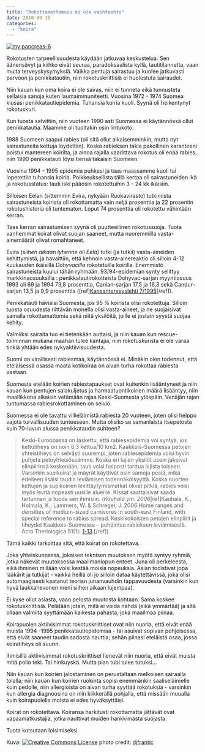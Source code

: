 ```yaml
---
title: "Rokottamattomuus ei ole vaihtoehto"
date: 2010-09-18
categories: 
  - "koira"
---
```


[![my pancreas-6](images/4497357489_a15621efda_m.jpg)](https://www.flickr.com/photos/38317930@N00/4497357489/ "my pancreas-6")

Rokotusten tarpeellisuudesta käydään jatkuvaa keskustelua. Sen äänensävyt ja kiihko eivät seuraa, paradoksaalista kyllä, tautitilannetta, vaan muita terveyskysymyksiä. Vaikka pentuja sairastuu ja kuolee jatkuvasti parvoon ja penikkatautiin, niin rokotuskriittisiä ei huolestuta sairaudet.

<!--more-->

Niin kauan kun oma koira ei ole sairas, niin ei tunneta eikä tunnusteta sellaisia sanoja kuten laumaimmuniteetti. Vuosina 1972 - 1974 Suomea kiusasi penikkatautiepidemia. Tuhansia koiria kuoli. Syynä oli heikentynyt rokotuskuri.

Kun tuosta selvittiin, niin vuoteen 1990 asti Suomessa ei käytännössä ollut penikkatautia. Maamme oli tuoltakin osin lintukoto.

1988 Suomeen saapui rabies (oli sitä ollut aikaisemminkin, mutta nyt sairastuneita kettuja löydettiin). Koska rabieksen takia pakollinen karanteeni poistui mantereen koirilta, ja ainoa rajalla vaadittava rokotus oli enää rabies, niin 1990 penikkatauti löysi tiensä takaisin Suomeen.

Vuosina 1994 - 1995 epidemia puhkesi ja taas maassamme kuoli tai lopetettiin tuhansia koiria. Poikkeuksellista tällä kertaa oli sairastuneiden ikä ja rokotusstatus: tauti iski pääosin rokotettuihin 3 - 24 kk ikäisiin. 

Silloisen Eelan (sittemmin Evira, nykyään Ruokavirasto) tutkimista sairastuneista koirista oli rokottamatta vain neljä prosenttia ja 22 prosentin rokotushistoria oli tuntematon. Loput 74 prosenttia oli rokotettu vähintään kerran.

Taas kerran sairastumisen syynä oli puutteellinen rokotussuoja. Tuota vanhemmat koirat olivat suojan saaneet, mutta nuoremmilla vasta-ainemäärät olivat romahtaneet.

Evira (_siihen aikaan lyhenne oli Eela_) tutki (ja tutkii) vasta-aineiden kehittymistä, ja havaittiin, että kehnoin vasta-ainereaktio oli silloin 4-12 kuukauden ikäisillä _Dohyvacilla_ rokotetuilla koirilla. Enemmistö sairastuneista kuului tähän ryhmään. 93/94-epidemian synty selittyy markkinaosuuksilla : penikkatautirokotteista Dohyvac-sarjan myyntiosuus 1993 oli 69 ja 1994 73,8 prosenttia, Canlan-sarjan 17,5 ja 16,3 sekä Candur-sarjan 13,5 ja 9,9 prosenttia (\[ref\][Kansanterveyslehti 7/1995](http://bit.ly/bOIQhm)\[/ref\]).

Penikkatauti häviäisi Suomesta, jos 95 % koirista olisi rokotettuja. Silloin tuosta osuudesta riittävän monella olisi vasta-aineet, ja ne suojaisivat samalla rokottamattomia sekä niitä yksilöitä, joille ei jostain syystä suojaa kehity.

Valmiiksi sairaita tuo ei tietenkään auttaisi, ja niin kauan kun rescue-toiminnan mukana maahan tulee kantajia, niin rokotuskurista ei ole varaa tinkiä yhtään edes nykyaktiivisuudesta.

Suomi on virallisesti rabiesmaa, käytännössä ei. Minäkin olen todennut, että eteläisessä osassa maata kotikoiraa on aivan turha rokottaa rabiesta vastaan.

Suomesta etelään koirien rabiestapaukset ovat kuitenkin lisääntyneet ja niin kauan kun pentujen salakuljetus ja harmaatuontikoirien määrä lisääntyy, niin maallikkona alkaisin vetämään rajaa Keski-Suomesta ylöspäin. Venäjän rajan tuntumassa rabiesrokottaminen on selviö.

Suomessa ei ole tavattu villieläimistä rabiesta 20 vuoteen, joten olisi helppo vajota turvallisuuden tunteeseen. Mutta olisiko se samanlaista itsepetosta kuin 70-luvun alussa penikkataudin suhteen?

> Keski-Euroopassa on laskettu, että rabiesepidemia voi syntyä, jos kettutiheys on noin 6.3 kettua/10 km2. Kaakkois-Suomessa petojen yhteistiheys on selvästi suurempi, joten rabiesepidemia voisi hyvin puhjeta petoyhteisössämme. Koska eri lajien yksilöt usein jakoivat elinpiirinsä keskenään, tauti voisi helposti tarttua lajista toiseen. Varsinkin supikoirat ja mäyrät käyttivät osin samoja pesiä, mikä edelleen lisäisi taudin leviämisen todennäköisyyttä. Koska nuorten kettujen ja supikoirien levittäytymismatkat olivat pitkiä, rabies voisi myös levitä nopeasti uusille alueille. Kissat saattaisivat saada tartunnan ja tuoda sen ihmisiin. (_Kauhala ym. 2006_\[ref\]Kauhala, K., Holmala, K., Lammers, W. & Schregel, J. 2006.Home ranges and densities of medium-sized carnivores in south-east Finland, with special reference to rabies spread. Keskikokoisten petojen elinpiirit ja tiheydet Kaakkois-Suomessa – pohdintaa rabieksen leviämisestä. Acta Theriologica 51(1): [1-13](http://www.rktl.fi/www/uploads/Selosteet/seloste_1_07.pdf).\[/ref\])

Tämä kaikki tarkoittaa sitä, että koirat on rokotettava.

Joka yhteiskunnassa, jokaisen teknisen muutoksen myötä syntyy ryhmiä, jotka näkevät muutoksessa maailmanlopun enteet. Juna oli perkeleestä, eikä ihminen millään voisi kestää moisia nopeuksia. Asian todistivat jopa lääkärit ja tutkijat - vaikka heillä oli jo silloin dataa käytettävissä, joka olisi automaagisesti kaatanut teorian junanvauhdin tappavuudesta (varsinkin kun hyvä laukkahevonen meni siihen aikaan lujempaa).

Ei kyse ollut asiasta, vaan pelosta muutosta kohtaan. Sama koskee rokotuskriittisiä. Pelätään jotain, mitä ei voida nähdä (eikä ymmärtää) ja sitä ollaan valmiita syyttämään kaikesta pahasta, joka maailmaa piinaa.

Koirapuolen aktiivisimmat rokotuskriittiset ovat niin nuoria, että eivät enää muista 1994 -1995 penikkatautiepidemiaa - tai asuivat sopivan pohjoisessa, että eivät saaneet taudin sadosta nauttia; sehän piinasi eteläistä osaa, jossa koiratiheys oli suurin.

Ihmisillä aktiivisimmat rokotuskriittiset lienevät niin nuoria, että eivät muista mitä polio teki. Tai hinkuyskä. Mutta pian tubi tulee tutuksi...

Niin kauan kun koirien jalostaminen on perustaltaan melkoisen sairaalla tolalla; niin kauan kun koirien ruokinta sopisi enemmänkin saaliseläimelle kuin pedolle, niin allergioista on aivan turha syyttää rokotuksia - varsinkin kun allergia diagnoosina on niin kiikkerällä pohjalla, että missään muualla kuin koirapuolella moista ei edes hyväksyttäisi.

Koirat on rokotettava. Koiransa harkitusti rokottamatta jättävät ovat vapaamatkustajia, jotka nauttivat muiden hankkimasta suojasta.

Tuota kutsutaan loisimiseksi.

Kuva: [![Creative Commons License](images/cc.png)](https://creativecommons.org/licenses/by-nc-nd/2.0/ "Attribution-NonCommercial-NoDerivs License") photo credit: [djfrantic](http://www.flickr.com/photos/38317930@N00/4497357489/ "djfrantic")
